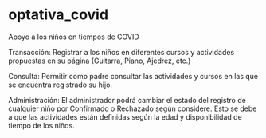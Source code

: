# optativa_covid
Apoyo a los niños en tiempos de COVID

Transacción: Registrar a los niños en diferentes cursos y actividades propuestas en su
página (Guitarra, Piano, Ajedrez, etc.)

Consulta: Permitir como padre consultar las actividades y cursos en las que se encuentra
registrado su hijo.

Administración: El administrador podrá cambiar el estado del registro de cualquier niño por
Confirmado o Rechazado según considere. Esto se debe a que las actividades
están definidas según la edad y disponibilidad de tiempo de los niños.
